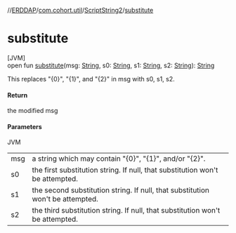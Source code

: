 //[ERDDAP](../../../index.md)/[com.cohort.util](../index.md)/[ScriptString2](index.md)/[substitute](substitute.md)

# substitute

[JVM]\
open fun [substitute](substitute.md)(msg: [String](https://docs.oracle.com/en/java/javase/17/docs/api/java.base/java/lang/String.html), s0: [String](https://docs.oracle.com/en/java/javase/17/docs/api/java.base/java/lang/String.html), s1: [String](https://docs.oracle.com/en/java/javase/17/docs/api/java.base/java/lang/String.html), s2: [String](https://docs.oracle.com/en/java/javase/17/docs/api/java.base/java/lang/String.html)): [String](https://docs.oracle.com/en/java/javase/17/docs/api/java.base/java/lang/String.html)

This replaces &quot;&#123;0&#125;&quot;, &quot;&#123;1&#125;&quot;, and &quot;&#123;2&#125;&quot; in msg with s0, s1, s2.

#### Return

the modified msg

#### Parameters

JVM

| | |
|---|---|
| msg | a string which may contain &quot;&#123;0&#125;&quot;, &quot;&#123;1&#125;&quot;, and/or &quot;&#123;2&#125;&quot;. |
| s0 | the first substitution string. If null, that substitution won't be attempted. |
| s1 | the second substitution string. If null, that substitution won't be attempted. |
| s2 | the third substitution string. If null, that substitution won't be attempted. |